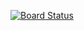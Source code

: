 [![Board Status](https://dev.azure.com/msphinternal/37759b66-31a7-4395-ab71-9e39d31a27fb/88ef1d0e-4f50-4cf2-b0c2-21f1f100dd15/_apis/work/boardbadge/b377074f-0f61-421a-8cb1-5ce139794dbf)](https://dev.azure.com/msphinternal/37759b66-31a7-4395-ab71-9e39d31a27fb/_boards/board/t/88ef1d0e-4f50-4cf2-b0c2-21f1f100dd15/Microsoft.RequirementCategory)